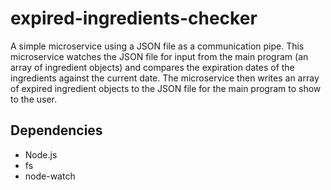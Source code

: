 # expired-ingredients-checker
A simple microservice using a JSON file as a communication pipe. This microservice watches the JSON file for input from the main program (an array of ingredient objects) and compares the expiration dates of the ingredients against the current date. The microservice then writes an array of expired ingredient objects to the JSON file for the main program to show to the user.

## Dependencies
- Node.js
- fs
- node-watch
